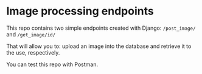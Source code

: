 # Image processing endpoints

This repo contains two simple endpoints created with Django: `/post_image/` and `/get_image/id/`

That will allow you to: upload an image into the database and retrieve it to the use, respectively. 

You can test this repo with Postman. 